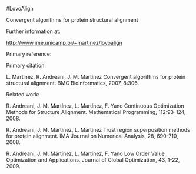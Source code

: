 #LovoAlign 

Convergent algorithms for protein structural alignment

Further information at:

http://www.ime.unicamp.br/~martinez/lovoalign

Primary reference:

Primary citation:

L. Martínez, R. Andreani, J. M. Martínez
Convergent algorithms for protein structural alignment.
BMC Bioinformatics, 2007, 8:306.

Related work:

R. Andreani, J. M. Martínez, L. Martínez, F. Yano
Continuous Optimization Methods for Structure Alignment.
Mathematical Programming, 112:93-124, 2008.

R. Andreani, J. M. Martínez, L. Martínez
Trust region superposition methods for protein alignment.
IMA Journal on Numerical Analysis, 28, 690-710, 2008.

R. Andreani, J. M. Martínez, L. Martínez, F. Yano
Low Order Value Optimization and Applications.
Journal of Global Optimization, 43, 1-22, 2009. 
